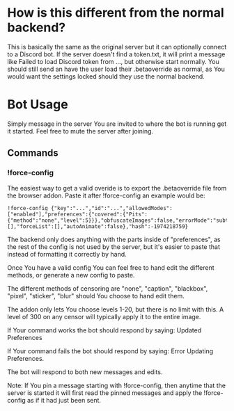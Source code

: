 # How is this different from the normal backend?

This is basically the same as the original server but it can optionally connect to a Discord bot. If the server doesn't find a token.txt, it will print a message like Failed to load Discord token from ..., but otherwise start normally.
You should still send an have the user load their .betaoverride as normal, as You would want the settings locked should they use the normal backend. 

# Bot Usage

Simply message in the server You are invited to where the bot is running get it started. Feel free to mute the server after joining.

## Commands

### !force-config

The easiest way to get a valid overide is to export the .betaoverride file from the browser addon. Paste it after !force-config an example would be:
```
!force-config {"key":"...","id":"...","allowedModes":["enabled"],"preferences":{"covered":{"Pits":{"method":"none","level":5}}},"obfuscateImages":false,"errorMode":"subtle","videoCensorMode":"Blur","videoCensorLevel":3,"allowList":[],"forceList":[],"autoAnimate":false},"hash":-1974218759}
```

The backend only does anything with the parts inside of "preferences", as the rest of the config is not used by the server, but it's easier to paste that instead of formatting it correctly by hand.

Once You have a valid config You can feel free to hand edit the different methods, or generate a new config to paste. 

The different methods of censoring are "none", "caption", "blackbox", "pixel", "sticker", "blur" should You choose to hand edit them.

The addon only lets You choose levels 1-20, but there is no limit with this. A level of 300 on any censor will typically apply it to the entire image.

If Your command works the bot should respond by saying: Updated Preferences

If Your command fails the bot should respond by saying: Error Updating Preferences.

The bot will respond to both new messages and edits.

Note: If You pin a message starting with !force-config, then anytime that the server is started it will first read the pinned messages and apply the !force-config as if it had just been sent.